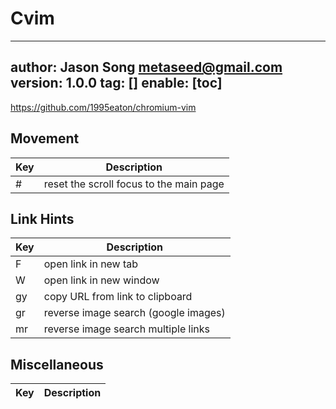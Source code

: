 # Cvim
---
author: Jason Song <metaseed@gmail.com>
version: 1.0.0
tag: []
enable: [toc]
---

https://github.com/1995eaton/chromium-vim

## Movement
Key|Description
-|-
#|reset the scroll focus to the main page
## Link Hints

Key|Description
-|-
F|open link in new tab
W|open link in new window
gy|copy URL from link to clipboard
gr|reverse image search (google images)
mr|reverse image search multiple links

## Miscellaneous
Key|Description
-|-
